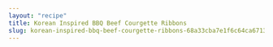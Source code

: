 ```yaml
---
layout: "recipe"
title: Korean Inspired BBQ Beef Courgette Ribbons
slug: korean-inspired-bbq-beef-courgette-ribbons-68a33cba7e1f6c64ca6713b1
---
```

